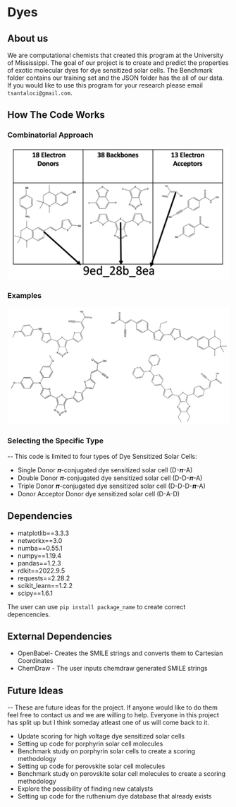# Dyes

## About us 

We are computational chemists that created this program at the University of Mississippi. The goal of our project is to create and predict the properties of exotic molecular dyes for dye sensitized solar cells. The Benchmark folder contains our training set and the JSON folder has the all of our data. If you would like to use this program for your research please email `tsantaloci@gmail.com`. 


## How The Code Works

### Combinatorial Approach
![Example](https://github.com/Awallace3/Dyes/blob/main/Example_image.png)

### Examples
![Example Structures](https://github.com/Awallace3/Dyes/blob/main/Example_Structs.png)

### Selecting the Specific Type
-- This code is limited to four types of Dye Sensitized Solar Cells:
* Single Donor 𝝅-conjugated dye sensitized solar cell (D-𝝅-A)
* Double Donor 𝝅-conjugated dye sensitized solar cell (D-D-𝝅-A)
* Triple Donor 𝝅-conjugated dye sensitized solar cell (D-D-D-𝝅-A)
* Donor Acceptor Donor dye sensitized solar cell (D-A-D)


## Dependencies

* matplotlib==3.3.3
* networkx==3.0
* numba==0.55.1
* numpy==1.19.4
* pandas==1.2.3
* rdkit==2022.9.5
* requests==2.28.2
* scikit_learn==1.2.2
* scipy==1.6.1

The user can use `pip install package_name` to create correct depencencies.

## External Dependencies 

* OpenBabel- Creates the SMILE strings and converts them to Cartesian Coordinates
* ChemDraw - The user inputs chemdraw generated SMILE strings

## Future Ideas

-- These are future ideas for the project. If anyone would like to do them feel free to contact us and we are willing to help. Everyone in this project has split up but I think someday atleast one of us will come back to it.

* Update scoring for high voltage dye sensitized solar cells
* Setting up code for porphyrin solar cell molecules
* Benchmark study on porphyrin solar cells to create a scoring methodology
* Setting up code for perovskite solar cell molecules
* Benchmark study on perovskite solar cell molecules to create a scoring methodology 
* Explore the possibility of finding new catalysts 
* Setting up code for the ruthenium dye database that already exists



